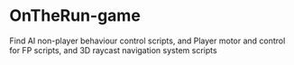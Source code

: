# OnTheRun-game
Find AI non-player behaviour control scripts, and Player motor and control for FP scripts, and  3D raycast navigation system scripts

